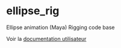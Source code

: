 # ellipse_rig
Ellipse animation (Maya) Rigging code base 

Voir la [documentation utilisateur](https://github.com/Ellipsanime/ellipse_rig/wiki)

